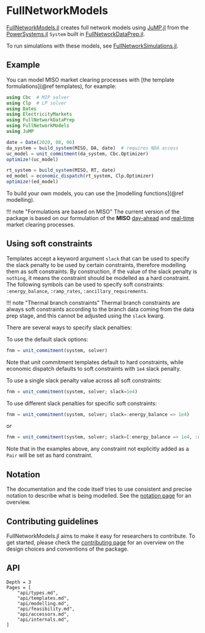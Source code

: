 # FullNetworkModels

[FullNetworkModels.jl](https://gitlab.invenia.ca/invenia/research/FullNetworkModels.jl/) creates full network models using [JuMP.jl](https://github.com/jump-dev/JuMP.jl) from the [PowerSystems.jl](https://nrel-siip.github.io/PowerSystems.jl) `System` built in [FullNetworkDataPrep.jl](https://gitlab.invenia.ca/invenia/research/FullNetworkDataPrep.jl).

To run simulations with these models, see [FullNetworkSimulations.jl](https://invenia.pages.invenia.ca/research/FullNetworkSimulations.jl/).

## Example

You can model MISO market clearing processes with [the template formulations](@ref templates),
for example:
```julia
using Cbc  # MIP solver
using Clp  # LP solver
using Dates
using ElectricityMarkets
using FullNetworkDataPrep
using FullNetworkModels
using JuMP

date = Date(2020, 08, 06)
da_system = build_system(MISO, DA, date)  # requires NDA access
uc_model = unit_commitment(da_system, Cbc.Optimizer)
optimize!(uc_model)

rt_system = build_system(MISO, RT, date)
ed_model = economic_dispatch(rt_system, Clp.Optimizer)
optimize!(ed_model)
```

To build your own models, you can use the [modelling functions](@ref modelling).

!!! note "Formulations are based on MISO"
    The current version of the package is based on our formulation of the **MISO**
    [day-ahead](https://drive.google.com/file/d/1ruSRtcLl9oicaJtZqWPI8S28sHW2C8Ji/view) and
    [real-time](https://drive.google.com/file/d/1IhAv-Djqc72RPXsB3JBzWYYYbcpw8_0q/view)
    market clearing processes.

## Using soft constraints

Templates accept a keyword argument `slack` that can be used to specify the slack penalty to be used by certain constraints, therefore modelling them as soft constraints. 
By construction, if the value of the slack penalty is `nothing`, it means the constraint should be modelled as a hard constraint. 
The following symbols can be used to specify soft constraints: `:energy_balance`, `:ramp_rates`, `:ancillary_requirements`.

!!! note "Thermal branch constraints" 
    Thermal branch constraints are always soft constraints according to the branch data coming from the data prep stage, and this cannot be adjusted using the `slack` kwarg.

There are several ways to specify slack penalties:

To use the default slack options:
```julia
fnm = unit_commitment(system, solver)
```
Note that unit commitment templates default to hard constraints, while economic dispatch defaults to soft constraints with `1e4` slack penalty.

To use a single slack penalty value across all soft constraints:
```julia
fnm = unit_commitment(system, solver; slack=1e4)
```

To use different slack penalties for specific soft constraints:
```julia
fnm = unit_commitment(system, solver; slack=:energy_balance => 1e4)
```
or
```julia
fnm = unit_commitment(system, solver; slack=[:energy_balance => 1e4, :ramp_rates => 1e3])
```
Note that in the examples above, any constraint not explicitly added as a `Pair` will be set as hard constraint.

## Notation
The documentation and the code itself tries to use consistent and precise notation to describe what is being modelled.
See the [notation page](notation.md) for an overview.

## Contributing guidelines
FullNetworkModels.jl aims to make it easy for researchers to contribute.
To get started, please check the [contributing page](contributing.md) for an overview on the design choices and conventions of the package.

## API
```@contents
Depth = 3
Pages = [
    "api/types.md",
    "api/templates.md",
    "api/modelling.md",
    "api/feasibility.md",
    "api/accessors.md",
    "api/internals.md",
]
```

